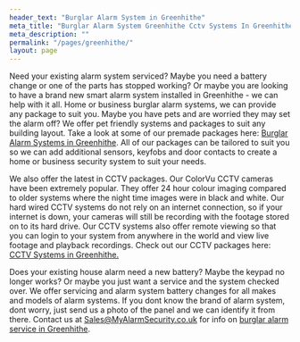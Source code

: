 ```yaml
---
header_text: "Burglar Alarm System in Greenhithe"
meta_title: "Burglar Alarm System Greenhithe Cctv Systems In Greenhithe"
meta_description: ""
permalink: "/pages/greenhithe/"
layout: page
---
```


Need your existing alarm system serviced? Maybe you need a battery change or one of the parts has stopped working? Or maybe you are looking to have a brand new smart alarm system installed in Greenhithe - we can help with it all. Home or business burglar alarm systems, we can provide any package to suit you. Maybe you have pets and are worried they may set the alarm off? We offer pet friendly systems and packages to suit any building layout. Take a look at some of our premade packages here: [Burglar Alarm Systems in Greenhithe](/categories/burglar-alarms/). All of our packages can be tailored to suit you so we can add additional sensors, keyfobs and door contacts to create a home or business security system to suit your needs.

We also offer the latest in CCTV packages. Our ColorVu CCTV cameras have been extremely popular. They offer 24 hour colour imaging compared to older systems where the night time images were in black and white. Our hard wired CCTV systems do not rely on an internet connection, so if your internet is down, your cameras will still be recording with the footage stored on to its hard drive. Our CCTV systems also offer remote viewing so that you can login to your system from anywhere in the world and view live footage and playback recordings. Check out our CCTV packages here: [CCTV Systems in Greenhithe.](/categories/cctv/)

Does your existing house alarm need a new battery? Maybe the keypad no longer works? Or maybe you just want a service and the system checked over. We offer servicing and alarm system battery changes for all makes and models of alarm systems. If you dont know the brand of alarm system, dont worry, just send us a photo of the panel and we can identify it from there. Contact us at <Sales@MyAlarmSecurity.co.uk> for info on [burglar alarm service in Greenhithe](/categories/servicing-and-repairs/).